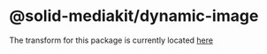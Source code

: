# @solid-mediakit/dynamic-image

The transform for this package is currently located [here](https://github.com/Tommypop2/dynamic_image/tree/main/swc-plugin-dynamic-image)
